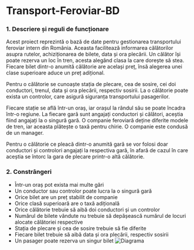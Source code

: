 # Transport-Feroviar-BD

### 1. Descriere și reguli de funcționare

Acest proiect reprezintă o bază de date pentru gestionarea transportului feroviar intern
din România. Aceasta facilitează informarea călătorilor asupra rutelor, achiziționarea de bilete,
data și ora plecării. Un călător își poate rezerva un loc în tren, acesta alegând clasa la care dorește
să stea. Fiecare bilet dintr-o anumită călătorie are același preț, însă alegerea unei clase superioare
aduce un preț adițional.

Pentru o călătorie se cunoaște stația de plecare, cea de sosire, cei doi conductori, trenul,
data și ora plecării, respectiv sosirii. La o călătorie poate exista un controlor, care asigură
siguranța transportului pasagerilor.

Fiecare stație se află într-un oraș, iar orașul la rândul său se poate încadra într-o regiune.
La fiecare gară sunt angajați conductori și călători, aceștia fiind angajați la o singură gară. O
companie feroviară deține diferite modele de tren, iar aceasta plătește o taxă pentru chirie. O
companie este condusă de un manager.

Pentru o călătorie ce pleacă dintr-o anumită gară se vor folosi doar conductori și
controlori angajați la respectiva gară, în afară de cazul în care aceștia se întorc la gara de plecare
printr-o altă călătorie.


### 2. Constrângeri
- Într-un oraș pot exista mai multe gări
- Un conductor sau controlor poate lucra la o singură gară
- Orice bilet are un preț stabilit de companie
- Orice clasă superioară are o taxă adițională
- Orice călătorie trebuie să aibă doi conductori și un controlor
- Numărul de bilete vândute nu trebuie să depășească numărul de locuri alocate călătoriei
respective
- Stația de plecare și cea de sosire trebuie să fie diferite
- Fiecare bilet trebuie să aibă data și ora plecării, respectiv sosirii
- Un pasager poate rezerva un singur bilet
![Diagrama](https://user-images.githubusercontent.com/94394449/235163232-ccf141e4-0940-461f-ac68-c56e5805f39d.jpg)
